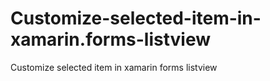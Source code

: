 # Customize-selected-item-in-xamarin.forms-listview
Customize selected item in xamarin forms listview 
